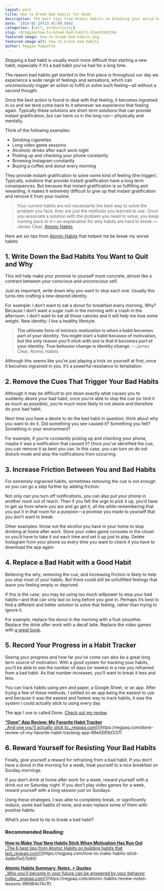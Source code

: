 ```yaml
---
layout: post
title: How to Break Bad Habits for Good
description: The best tips from Atomic Habits on breaking your worse habits
date: '2019-01-24T23:45:09.504Z'
categories: [self, productivity]
slug: /@regpaq/how-to-break-bad-habits-52ee91b9118e
featured-image: how-to-break-bad-habits.png
featured-image-alt: how to break bad habits
author: Reggie Paquette
---
```


Stopping a bad habit is usually much more difficult than starting a new habit, especially if it’s a bad habit you’ve had for a long time.

The reason bad habits get started in the first place is throughout our day we experience a wide range of feelings and sensations, which can unconsciously trigger an action to fulfill or solve such feeling—all without a second thought.

Once the best action is found to deal with that feeling, it becomes ingrained in us and we tend come back to it whenever we experience that feeling again. Typically these solutions are short term solutions that can provide instant gratification, but can harm us in the long run— physically and mentally.

Think of the following examples:

*   Smoking cigarettes
*   Long video game sessions
*   Alcoholic drinks after each work night
*   Picking up and checking your phone constantly
*   Browsing Instagram constantly
*   Buying a coffee and donut every morning

They provide instant gratification to solve some kind of feeling (the trigger). Typically, solutions that provide instant gratification have a long term consequences. But because that instant gratification is so fulfilling and rewarding, it makes it extremely difficult to give up that instant gratification and remove it from your routine.

> Your current habits are not necessarily the best way to solve the problem you face, they are just the methods you learned to use. Once you associate a solution with the problem you need to solve, you keep coming back to it — an explanation for why habits are hard to break. — James Clear, [Atomic Habits](https://regpaq.com/atomic-habits-review-notes-lessons-98fd64c14c1f)

Here are six tips from [Atomic Habits](https://regpaq.com/atomic-habits-review-notes-lessons-98fd64c14c1f) that helped me be break my worse habits:

## 1\. Write Down the Bad Habits You Want to Quit and Why

This will help make your promise to yourself more concrete, almost like a contract between your conscious and unconscious self.

Just as important, write down why you want to stop each one. Usually this turns into crafting a new desired identity.

For example: I don’t want to eat a donut for breakfast every morning. Why? Because I don’t want a sugar rush in the morning with a crash in the afternoon. I don’t want to eat all those calories and it will help me lose some weight. New identity: I live a healthy lifestyle.

> **The ultimate form of intrinsic motivation is when a habit becomes part of your identity. You might start a habit because of motivation, but the only reason you’ll stick with one is that it becomes part of your identity. True behavior change is identity change.** — James Clear, Atomic Habits

Although this seems like you’re just playing a trick on yourself at first, once it becomes ingrained in you, it’s a powerful resistance to temptation.

## 2\. Remove the Cues That Trigger Your Bad Habits

Although it may be difficult to pin down exactly what causes you to suddenly desire your bad habit, once you’re able to stop the cue (or limit it as much as possible), you’re much more likely to not desire and therefore do your bad habit.

Next time you have a desire to do the bad habit in question, think about why you want to do it. Did something you see caused it? Something you felt? Something in your environment?

For example, if you’re constantly picking up and checking your phone, maybe it was a notification that caused it? Once you’ve identified the cue, you can remove it as best you can. In this case, you can turn on do not disturb mode and stop the notifications from occurring.

## 3\. Increase Friction Between You and Bad Habits

For extremely ingrained habits, sometimes removing the cue is not enough so you can go a step further by adding friction.

Not only can you turn off notifications, you can also put your phone in another room out of reach. Then if you felt the urge to pick it up, you’d have to get up from where you are and go get it, all the while remembering that you put it in that room for a purpose — a promise you made to yourself that you don’t want to break.

Other examples: throw out the alcohol you have in your home to stop drinking at home after work. Store your video game consoles in the closet so you’d have to take it out each time and set it up just to play. Delete Instagram from your phone so every time you want to check it you have to download the app again.

## 4\. Replace a Bad Habit with a Good Habit

Believing the why, removing the cue, and increasing friction is likely to help you stop most of your habits. But there could still be unfulfilled feelings that leave you feeling empty or deprived.

If this is the case, you may be using too much willpower to stop your bad habits—and that can only last so long before you give in. Perhaps it’s best to find a different and better solution to solve that feeling, rather than trying to ignore it.

For example, replace the donut in the morning with a fruit smoothie. Replace the drink after work with a decaf latte. Replace the video games with [a great book](https://regpaq.com/book-notes/home).

## 5\. Record Your Progress in a Habit Tracker

Seeing your progress and how far you’ve come can also be a great long term source of motivation. With a good system for tracking your habits, you’ll be able to see the number of days (or weeks) in a row you refrained from a bad habit. As that number increases, you’ll want to break it less and less.

You can track habits using pen and paper, a Google Sheet, or an app. After trying a few of these methods, I settled on an app being the easiest to use and because it was the easiest and fastest way to track habits, it was the system I could actually stick to using every day.

The app I use is called Done. [Check out my review](https://regpaq.com/done-review-of-my-favorite-habit-tracking-app-66e5581bf237).

[**“Done” App Review: My Favorite Habit Tracker**  
_And one you’ll actually stick to._regpaq.com](https://regpaq.com/done-review-of-my-favorite-habit-tracking-app-66e5581bf237 "https://regpaq.com/done-review-of-my-favorite-habit-tracking-app-66e5581bf237")[](https://regpaq.com/done-review-of-my-favorite-habit-tracking-app-66e5581bf237)

## 6\. Reward Yourself for Resisting Your Bad Habits

Finally, give yourself a reward for refraining from a bad habit. If you don’t have a donut in the morning for a week, treat yourself to a nice breakfast on Sunday mornings.

If you don’t drink at home after work for a week, reward yourself with a drink out on Saturday night. If you don’t play video games for a week, reward yourself with a long session just on Sundays.

Using these strategies, I was able to completely break, or significantly reduce, some bad habits of mine, and even replace some of them with positive habits.

What’s your best to tip to break a bad habit?

### Recommended Reading:

[**How to Make Your New Habits Stick When Motivation Has Run Out**  
_The 6 best tips from Atomic Habits on building habits that last_regpaq.com](https://regpaq.com/how-to-make-habits-stick-4a6bf5e57b90 "https://regpaq.com/how-to-make-habits-stick-4a6bf5e57b90")[](https://regpaq.com/how-to-make-habits-stick-4a6bf5e57b90)

[**Atomic Habits Summary, Notes, + Quotes**  
_Who you’ll become in your future can be answered by your behavior today._regpaq.com](https://regpaq.com/atomic-habits-review-notes-lessons-98fd64c14c1f "https://regpaq.com/atomic-habits-review-notes-lessons-98fd64c14c1f")[](https://regpaq.com/atomic-habits-review-notes-lessons-98fd64c14c1f)